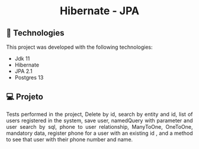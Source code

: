 <h1 align="center">Hibernate - JPA</h1>




## 🚀  Technologies

This project was developed with the following technologies:

- Jdk 11
- Hibernate
- JPA 2.1
- Postgres 13



## 💻 Projeto
<p align="justify">Tests performed in the project, Delete by id, search by entity and id, list of users registered in the system, save user, namedQuery with parameter and user search by sql, phone to user relationship, ManyToOne, OneToOne, mandatory data, register phone for a user with an existing id , and a method to see that user with their phone number and name.</p>



